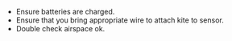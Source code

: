 * Ensure batteries are charged.
* Ensure that you bring appropriate wire to attach kite to sensor.
* Double check airspace ok.
